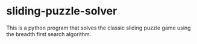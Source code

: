 # sliding-puzzle-solver
This is a python program that solves the classic sliding puzzle game using the breadth first search algorithm. 
